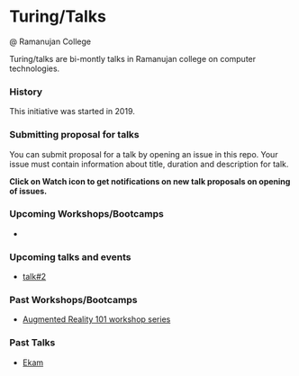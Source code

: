# Turing/Talks
@ Ramanujan College

Turing/talks are bi-montly talks in Ramanujan college on computer technologies.

### History
This initiative was started in 2019.


### Submitting proposal for talks
You can submit proposal for a talk by opening an issue in this repo. Your issue must contain information about title, duration and description for talk.


**Click on Watch icon to get notifications on new talk proposals on opening of issues.**

### Upcoming Workshops/Bootcamps
*

### Upcoming talks and events
* [talk#2](/talk%232.md)

### Past Workshops/Bootcamps
* [Augmented Reality 101 workshop series](https://github.com/turington/talks/blob/master/workshop%201-%5BAugmented%20Reality%20101%20workshop%20series%5D.md)

### Past Talks
* [Ekam](/talk1-[Ekam].md)



